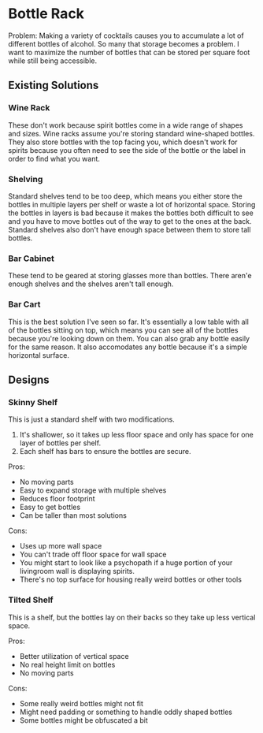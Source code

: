 Bottle Rack
===========

Problem: Making a variety of cocktails causes you to accumulate a lot of different bottles of alcohol. So many that storage becomes a problem. I want to maximize the number of bottles that can be stored per square foot while still being accessible.

Existing Solutions
------------------

### Wine Rack

These don't work because spirit bottles come in a wide range of shapes and sizes. Wine racks assume you're storing standard wine-shaped bottles. They also store bottles with the top facing you, which doesn't work for spirits because you often need to see the side of the bottle or the label in order to find what you want.

### Shelving

Standard shelves tend to be too deep, which means you either store the bottles in multiple layers per shelf or waste a lot of horizontal space. Storing the bottles in layers is bad because it makes the bottles both difficult to see and you have to move bottles out of the way to get to the ones at the back. Standard shelves also don't have enough space between them to store tall bottles.

### Bar Cabinet

These tend to be geared at storing glasses more than bottles. There aren'e enough shelves and the shelves aren't tall enough.

### Bar Cart

This is the best solution I've seen so far. It's essentially a low table with all of the bottles sitting on top, which means you can see all of the bottles because you're looking down on them. You can also grab any bottle easily for the same reason. It also accomodates any bottle because it's a simple horizontal surface.

Designs
-------

### Skinny Shelf

This is just a standard shelf with two modifications.

1. It's shallower, so it takes up less floor space and only has space for one layer of bottles per shelf.
2. Each shelf has bars to ensure the bottles are secure.

Pros:

* No moving parts
* Easy to expand storage with multiple shelves
* Reduces floor footprint
* Easy to get bottles
* Can be taller than most solutions

Cons:

* Uses up more wall space
* You can't trade off floor space for wall space
* You might start to look like a psychopath if a huge portion of your livingroom wall is displaying spirits.
* There's no top surface for housing really weird bottles or other tools

### Tilted Shelf

This is a shelf, but the bottles lay on their backs so they take up less vertical space.

Pros:

* Better utilization of vertical space
* No real height limit on bottles
* No moving parts

Cons:

* Some really weird bottles might not fit
* Might need padding or something to handle oddly shaped bottles
* Some bottles might be obfuscated a bit
